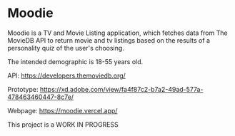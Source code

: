 # Moodie
Moodie is a TV and Movie Listing application, which fetches data from The MovieDB API to return movie and tv listings based on the results of a personality quiz of the user's choosing. 

The intended demographic is 18-55 years old. 

API: https://developers.themoviedb.org/

Prototype: https://xd.adobe.com/view/fa4f87c2-b7a2-49ad-577a-478463460447-8c7e/

Webpage: https://moodie.vercel.app/



This project is a WORK IN PROGRESS
